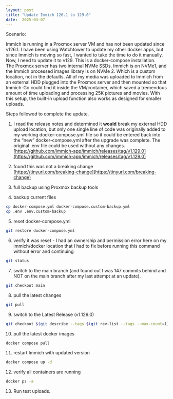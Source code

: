 ```yaml
---
layout: post
title: "Update Immich 126.1 to 129.0"
date:  2025-03-07
---
```


Scenario:  												

Immich is running in a Proxmox server VM and has not been updated since v126.1.  I have been using Watchtower to update my other docker apps, but since Immich is moving so fast, I wanted to take the time to do it manually.  Now, I need to update it to v129. This is a docker-compose installation.    
The Proxmox server has two internal NVMe SSDs.  Immich is on NVMe1, and the Immich processed images library is on NVMe 2. Which is a custom location, not in the defaults. All of my media was uploaded to Immich from an external HDD plugged into the Proxmox server and then mounted so that Immich-Go could find it inside the VM/container, which saved a tremendous amount of time uploading and processing 25K pictures and movies.  With this setup, the built-in upload function also works as designed for smaller uploads.  

Steps followed to complete the update.

1) I read the release notes and determined it **would** break my external HDD upload location, but only one single line of code was originally added to my working docker-compose.yml file so it could be entered back into the “new” docker-compose.yml after the upgrade was complete. The original .env file could be used without any changes.    
[https://github.com/immich-app/immich/releases/tag/v1.129.0](https://github.com/immich-app/immich/releases/tag/v1.129.0)

2) found this was not a breaking change  
[https://tinyurl.com/breaking-change](https://tinyurl.com/breaking-change)

3) full backup using Proxmox backup tools  
4) backup current files  
```sh
cp docker-compose.yml docker-compose.custom-backup.yml  
cp .env .env.custom-backup  
```  
5) reset docker-compose.yml  
```sh  
git restore docker-compose.yml  
```  
6) verify it was reset - I had an ownership and permission error here on my immich/docker location that I had to fix before running this command without error and continuing   
```sh  
git status

```  
7) switch to the main branch (and found out I was 147 commits behind and NOT on the main branch after my last attempt at an update).    
```sh  
git checkout main  
```  
8) pull the latest changes  
```sh  
git pull  
```  
9) switch to the Latest Release (v1.129.0)  
```sh  
git checkout $(git describe --tags $(git rev-list --tags --max-count=1))  
```  
10) pull the latest docker images  
```sh  
docker compose pull  
```  
11) restart Immich with updated version  
```sh  
docker compose up -d  
```  
12) verify all containers are running  
```sh  
docker ps -a  
```  
13) Run test uploads.  


